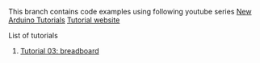 This branch contains code examples using following youtube series
[New Arduino Tutorials](https://www.youtube.com/playlist?list=PLGs0VKk2DiYw-L-RibttcvK-WBZm8WLEP)
[Tutorial website](https://toptechboy.com/arduino-lessons)

List of tutorials
1. [Tutorial 03: breadboard](./tutorial3-breadboard/)
